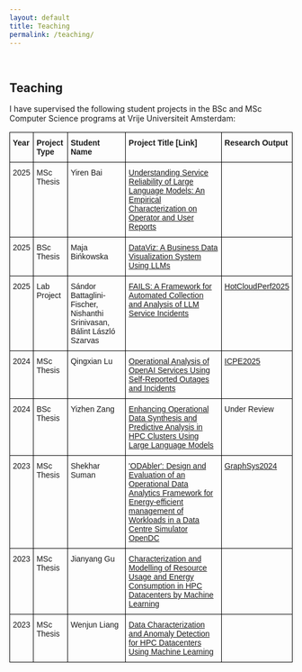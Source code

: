 ```yaml
---
layout: default
title: Teaching
permalink: /teaching/
---
```


<h1 id="teaching"></h1>

<h2 style="margin: 60px 0px -15px;">Teaching</h2>
<br>

I have supervised the following student projects in the BSc and MSc Computer Science programs at Vrije Universiteit Amsterdam:

<style type="text/css">
.tg  {border-collapse:collapse;border-spacing:0;}
.tg td{border-color:black;border-style:solid;border-width:1px;font-family:Arial, sans-serif;font-size:14px;
  overflow:hidden;padding:10px 5px;word-break:normal;}
.tg th{border-color:black;border-style:solid;border-width:1px;font-family:Arial, sans-serif;font-size:14px;
  font-weight:normal;overflow:hidden;padding:10px 5px;word-break:normal;}
.tg .tg-1wig{font-weight:bold;text-align:left;vertical-align:top}
.tg .tg-0lax{text-align:left;vertical-align:top}
</style>
<table class="tg"><thead>
  <tr>
    <th class="tg-1wig">Year</th>
    <th class="tg-1wig">Project Type</th>
    <th class="tg-1wig">Student Name</th>
    <th class="tg-1wig">Project Title [Link]</th>
    <th class="tg-1wig">Research Output</th>
  </tr></thead>
<tbody>
  <tr>
    <td class="tg-0lax">2025</td>
    <td class="tg-0lax">MSc Thesis</td>
    <td class="tg-0lax">Yiren Bai</td>
    <td class="tg-0lax"><span style="font-weight:500;font-style:normal"> <a target="_blank" href="https://atlarge-research.com/pdfs/2025-msc-ybai.pdf">Understanding Service Reliability of Large Language Models: An Empirical Characterization on Operator and User Reports</a></span></td>
    <td class="tg-0lax"> </td>
  </tr>
  <tr>
    <td class="tg-0lax">2025</td>
    <td class="tg-0lax">BSc Thesis</td>
    <td class="tg-0lax">Maja Bińkowska</td>
    <td class="tg-0lax"><span style="font-weight:500;font-style:normal"><a target="_blank" href="https://atlarge-research.com/pdfs/2025-bsc-majab.pdf">DataViz: A Business Data Visualization System Using LLMs</a></span></td>
    <td class="tg-0lax"> </td>
  </tr>
  <tr>
    <td class="tg-0lax">2025</td>
    <td class="tg-0lax">Lab Project</td>
    <td class="tg-0lax">Sándor Battaglini-Fischer, Nishanthi Srinivasan, Bálint László Szarvas</td>
    <td class="tg-0lax"><span style="font-weight:500;font-style:normal"> <a target="_blank" href="https://atlarge-research.com/pdfs/2025-hotcloudperf-fails.pdf">FAILS: A Framework for Automated Collection and Analysis of LLM Service Incidents</a></span></td>
    <td class="tg-0lax"><span style="font-weight:500;font-style:normal"> <a target="_blank" href="https://dl.acm.org/doi/10.1145/3680256.3721320">HotCloudPerf2025</a></span></td>
  </tr>
  <tr>
    <td class="tg-0lax">2024</td>
    <td class="tg-0lax">MSc Thesis</td>
    <td class="tg-0lax">Qingxian Lu</td>
    <td class="tg-0lax"><span style="font-weight:500;font-style:normal"> <a target="_blank" href="https://atlarge-research.com/pdfs/qlu_2024.pdf">Operational Analysis of OpenAI Services Using Self-Reported Outages and Incidents</a></span></td>
    <td class="tg-0lax"><span style="font-weight:500;font-style:normal"> <a target="_blank" href="https://dl.acm.org/doi/10.1145/3676151.3719372">ICPE2025</a></span></td>
  </tr>
  <tr>
    <td class="tg-0lax">2024</td>
    <td class="tg-0lax">BSc Thesis</td>
    <td class="tg-0lax">Yizhen Zang</td>
    <td class="tg-0lax"><span style="font-weight:500;font-style:normal"><a target="_blank" href="https://atlarge-research.com/pdfs/yzang_2024.pdf">Enhancing Operational Data Synthesis and Predictive Analysis in HPC Clusters Using Large Language Models</a></span></td>
    <td class="tg-0lax">Under Review</td>
  </tr>
  <tr>
    <td class="tg-0lax">2023</td>
    <td class="tg-0lax"><span style="font-weight:400;font-style:normal">MSc Thesis</span></td>
    <td class="tg-0lax">Shekhar Suman</td>
    <td class="tg-0lax"><span style="font-weight:500;font-style:normal"><a target="_blank" href="https://atlarge-research.com/pdfs/ssuman_2023.pdf">'ODAbler': Design and Evaluation of an Operational Data Analytics Framework for Energy-efficient management of Workloads in a Data Centre Simulator OpenDC</a></span></td>
    <td class="tg-0lax"><span style="font-weight:500;font-style:normal"> <a target="_blank" href="https://dl.acm.org/doi/10.1145/3629527.3652897">GraphSys2024</a></span></td>
  </tr>
  <tr>
    <td class="tg-0lax">2023</td>
    <td class="tg-0lax"><span style="font-weight:400;font-style:normal">MSc Thesis</span></td>
    <td class="tg-0lax">Jianyang Gu</td>
    <td class="tg-0lax"><span style="font-weight:500;font-style:normal"><a target="_blank" href="https://atlarge-research.com/pdfs/gujianyang_2023.pdf">Characterization and Modelling of Resource Usage and Energy Consumption in HPC Datacenters by Machine Learning</a></span></td>
    <td class="tg-0lax"> </td>
  </tr>
  <tr>
    <td class="tg-0lax">2023</td>
    <td class="tg-0lax"><span style="font-weight:400;font-style:normal">MSc Thesis</span></td>
    <td class="tg-0lax">Wenjun Liang</td>
    <td class="tg-0lax"><span style="font-weight:500;font-style:normal"><a target="_blank" href="https://atlarge-research.com/pdfs/liangwenjun_2023.pdf">Data Characterization and Anomaly Detection for HPC Datacenters Using Machine Learning</a></span></td>
    <td class="tg-0lax"> </td>
  </tr>
</tbody></table>

